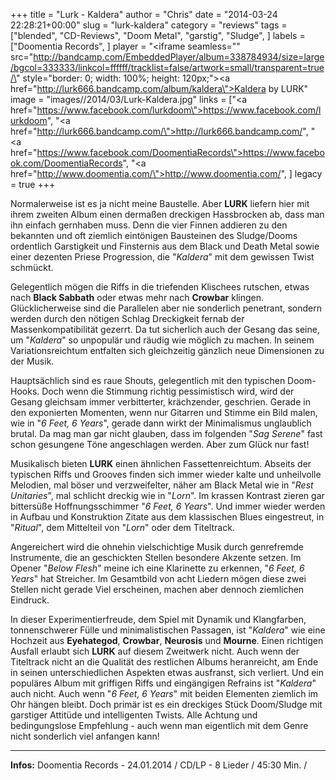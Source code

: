 +++
title = "Lurk - Kaldera"
author = "Chris"
date = "2014-03-24 22:28:21+00:00"
slug = "lurk-kaldera"
category = "reviews"
tags = ["blended", "CD-Reviews", "Doom Metal", "garstig", "Sludge", ]
labels = ["Doomentia Records", ]
player = "<iframe seamless=\"\" src=\"http://bandcamp.com/EmbeddedPlayer/album=338784934/size=large/bgcol=333333/linkcol=ffffff/tracklist=false/artwork=small/transparent=true/\" style=\"border: 0; width: 100%; height: 120px;\"><a href=\"http://lurk666.bandcamp.com/album/kaldera\">Kaldera by LURK</a></iframe>"
image = "images//2014/03/Lurk-Kaldera.jpg"
links = ["<a href=\"https://www.facebook.com/lurkdoom\">https://www.facebook.com/lurkdoom</a>", "<a href=\"http://lurk666.bandcamp.com/\">http://lurk666.bandcamp.com/</a>", "<a href=\"https://www.facebook.com/DoomentiaRecords\">https://www.facebook.com/DoomentiaRecords</a>", "<a href=\"http://www.doomentia.com/\">http://www.doomentia.com/</a>", ]
legacy = true
+++

Normalerweise ist es ja nicht meine Baustelle. Aber **LURK** liefern hier mit ihrem zweiten Album einen dermaßen dreckigen Hassbrocken ab, dass man ihn einfach gernhaben muss. Denn die vier Finnen addieren zu den bekannten und oft ziemlich eintönigen Bausteinen des Sludge/Dooms ordentlich Garstigkeit und Finsternis aus dem Black und Death Metal sowie einer dezenten Priese Progression, die "_Kaldera_" mit dem gewissen Twist schmückt.

Gelegentlich mögen die Riffs in die triefenden Klischees rutschen, etwas nach **Black Sabbath** oder etwas mehr nach **Crowbar** klingen. Glücklicherweise sind die Parallelen aber nie sonderlich penetrant, sondern werden durch den nötigen Schlag Dreckigkeit fernab der Massenkompatibilität gezerrt. Da tut sicherlich auch der Gesang das seine, um "_Kaldera_" so unpopulär und räudig wie möglich zu machen. In seinem Variationsreichtum entfalten sich gleichzeitig gänzlich neue Dimensionen zu der Musik.

Hauptsächlich sind es raue Shouts, gelegentlich mit den typischen Doom-Hooks. Doch wenn die Stimmung richtig pessimistisch wird, wird der Gesang gleichsam immer verbitterter, krächzender, geschrien. Gerade in den exponierten Momenten, wenn nur Gitarren und Stimme ein Bild malen, wie in "_6 Feet, 6 Years_", gerade dann wirkt der Minimalismus unglaublich brutal. Da mag man gar nicht glauben, dass im folgenden "_Sag Serene_" fast schon gesungene Töne angeschlagen werden. Aber zum Glück nur fast!

Musikalisch bieten **LURK** einen ähnlichen Fassettenreichtum. Abseits der typischen Riffs und Grooves finden sich immer wieder kalte und unheilvolle Melodien, mal böser und verzweifelter, näher am Black Metal wie in "_Rest Unitaries_", mal schlicht dreckig wie in "_Lorn_". Im krassen Kontrast zieren gar bittersüße Hoffnungsschimmer "_6 Feet, 6 Years_". Und immer wieder werden in Aufbau und Konstruktion Zitate aus dem klassischen Blues eingestreut, in "_Ritual_", dem Mittelteil von "_Lorn_" oder dem Titeltrack.

Angereichert wird die ohnehin vielschichtige Musik durch genrefremde Instrumente, die an geschickten Stellen besondere Akzente setzen. Im Opener "_Below Flesh_" meine ich eine Klarinette zu erkennen, "_6 Feet, 6 Years_" hat Streicher. Im Gesamtbild von acht Liedern mögen diese zwei Stellen nicht gerade Viel erscheinen, machen aber dennoch ziemlichen Eindruck.

In dieser Experimentierfreude, dem Spiel mit Dynamik und Klangfarben, tonnenschwerer Fülle und minimalistischen Passagen, ist "_Kaldera_" wie eine Hochzeit aus **Eyehategod**, **Crowbar**, **Neurosis** und **Mourne**. Einen richtigen Ausfall erlaubt sich **LURK** auf diesem Zweitwerk nicht. Auch wenn der Titeltrack nicht an die Qualität des restlichen Albums heranreicht, am Ende in seinen unterschiedlichen Aspekten etwas ausfranst, sich verliert. Und ein populäres Album mit griffigen Riffs und eingängigen Refrains ist "_Kaldera_" auch nicht. Auch wenn "_6 Feet, 6 Years_" mit beiden Elementen ziemlich im Ohr hängen bleibt. Doch primär ist es ein dreckiges Stück Doom/Sludge mit garstiger Attitüde und intelligenten Twists. Alle Achtung und bedingungslose Empfehlung - auch wenn man eigentlich mit dem Genre nicht sonderlich viel anfangen kann!





---
**Infos:**
Doomentia Records - 24.01.2014 / 
CD/LP - 8 Lieder / 45:30 Min. / 
